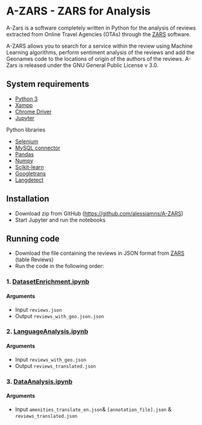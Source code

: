 # A-ZARS - ZARS for Analysis
A-Zars is a software completely written in Python for the analysis of reviews extracted from Online Travel Agencies (OTAs) through the [ZARS](https://github.com/alessiamns/ZARS) software. 

A-ZARS allows you to search for a service within the review using Machine Learning algorithms, perform sentiment analysis of the reviews and add the Geonames code to the locations of origin of the authors of the reviews. A-Zars is released under the GNU General Public License v 3.0.

## System requirements

* [Python 3](https://www.python.org/downloads/)
* [Xampp](https://www.apachefriends.org/download.html)
* [Chrome Driver](https://chromedriver.chromium.org/)
* [Jupyter](https://jupyter.org/)

Python libraries

* [Selenium](https://www.selenium.dev/downloads/)
* [MySQL connector](https://www.mysql.com/it/products/connector/)
* [Pandas](https://pandas.pydata.org/)
* [Numpy](https://numpy.org/)
* [Scikit-learn](https://scikit-learn.org/)
* [Googletrans](https://py-googletrans.readthedocs.io/en/latest/)
* [Langdetect](https://pypi.org/project/langdetect/)

## Installation

* Download zip from GitHub (https://github.com/alessiamns/A-ZARS) 
* Start Jupyter and run the notebooks

## Running code

* Download the file containing the reviews in JSON format from [ZARS](https://github.com/alessiamns/A-ZARS) (table Reviews)
* Run the code in the following order:

### 1. [DatasetEnrichment.ipynb](DatasetEnrichment.ipynb)

#### Arguments
- Input `reviews.json`
- Output `reviews_with_geo.json.json`

### 2. [LanguageAnalysis.ipynb](LanguageAnalysis.ipynb)

#### Arguments
- Input `reviews_with_geo.json`
- Output `reviews_translated.json`

### 3. [DataAnalysis.ipynb](DataAnalysis.ipynb)

#### Arguments
- Input `amenities_translate_en.json`& `[annotation_file].json` & `reviews_translated.json`

